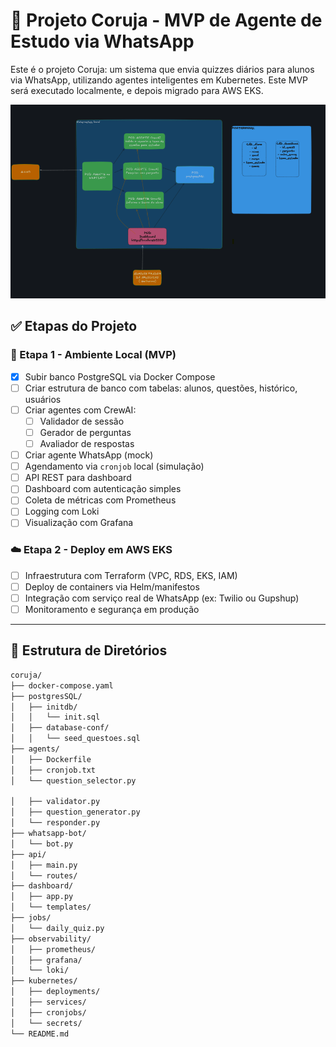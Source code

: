 # 🦉 Projeto Coruja - MVP de Agente de Estudo via WhatsApp

Este é o projeto Coruja: um sistema que envia quizzes diários para alunos via WhatsApp, utilizando agentes inteligentes em Kubernetes. Este MVP será executado localmente, e depois migrado para AWS EKS.


![alt text](fluxo.png)

## ✅ Etapas do Projeto

### 🧱 Etapa 1 - Ambiente Local (MVP)

- [x] Subir banco PostgreSQL via Docker Compose
- [ ] Criar estrutura de banco com tabelas: alunos, questões, histórico, usuários
- [ ] Criar agentes com CrewAI:
  - [ ] Validador de sessão
  - [ ] Gerador de perguntas
  - [ ] Avaliador de respostas
- [ ] Criar agente WhatsApp (mock)
- [ ] Agendamento via `cronjob` local (simulação)
- [ ] API REST para dashboard
- [ ] Dashboard com autenticação simples
- [ ] Coleta de métricas com Prometheus
- [ ] Logging com Loki
- [ ] Visualização com Grafana

### ☁️ Etapa 2 - Deploy em AWS EKS

- [ ] Infraestrutura com Terraform (VPC, RDS, EKS, IAM)
- [ ] Deploy de containers via Helm/manifestos
- [ ] Integração com serviço real de WhatsApp (ex: Twilio ou Gupshup)
- [ ] Monitoramento e segurança em produção

---

## 📁 Estrutura de Diretórios

```bash
coruja/
├── docker-compose.yaml
├── postgresSQL/
│   ├── initdb/
│   │   └── init.sql
│   ├── database-conf/
│   │   └── seed_questoes.sql
├── agents/
│   ├── Dockerfile
│   ├── cronjob.txt
│   └── question_selector.py

│   ├── validator.py
│   ├── question_generator.py
│   └── responder.py
├── whatsapp-bot/
│   └── bot.py
├── api/
│   ├── main.py
│   └── routes/
├── dashboard/
│   ├── app.py
│   └── templates/
├── jobs/
│   └── daily_quiz.py
├── observability/
│   ├── prometheus/
│   ├── grafana/
│   └── loki/
├── kubernetes/
│   ├── deployments/
│   ├── services/
│   ├── cronjobs/
│   └── secrets/
└── README.md
```
